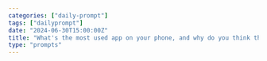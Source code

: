 ```yaml
---
categories: ["daily-prompt"]
tags: ["dailyprompt"]
date: "2024-06-30T15:00:00Z"
title: "What's the most used app on your phone, and why do you think that is?"
type: "prompts"
---
```

